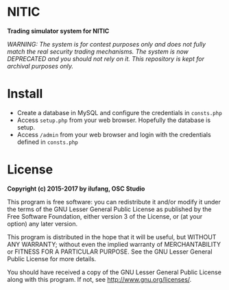 # NITIC

**Trading simulator system for NITIC**

*WARNING: The system is for contest purposes only and does not fully match the real security trading mechanisms. The system is now DEPRECATED and you should not rely on it. This repository is kept for archival purposes only.*

# Install

* Create a database in MySQL and configure the credentials in `consts.php`
* Access `setup.php` from your web browser. Hopefully the database is setup.
* Access `/admin` from your web browser and login with the credentials defined in `consts.php`

# License

**Copyright (c) 2015-2017 by ilufang, OSC Studio**

This program is free software: you can redistribute it and/or modify
it under the terms of the GNU Lesser General Public License as published by
the Free Software Foundation, either version 3 of the License, or
(at your option) any later version.

This program is distributed in the hope that it will be useful,
but WITHOUT ANY WARRANTY; without even the implied warranty of
MERCHANTABILITY or FITNESS FOR A PARTICULAR PURPOSE.  See the
GNU Lesser General Public License for more details.

You should have received a copy of the GNU Lesser General Public License
along with this program.  If not, see <http://www.gnu.org/licenses/>.
